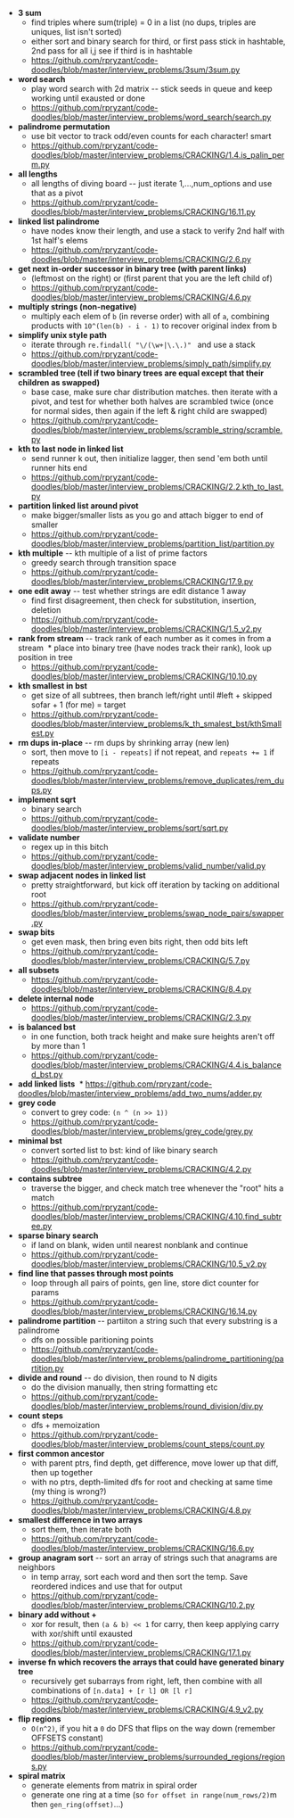 * **3 sum**
  * find triples where sum(triple) = 0 in a list (no dups, triples are uniques, list isn't sorted)
  * either sort and binary search for third, or first pass stick in hashtable, 2nd pass for all i,j see if third is in hashtable
  * https://github.com/rpryzant/code-doodles/blob/master/interview_problems/3sum/3sum.py
* **word search**
  * play word search with 2d matrix -- stick seeds in queue and keep working until exausted or done
  * https://github.com/rpryzant/code-doodles/blob/master/interview_problems/word_search/search.py
* **palindrome permutation**
  * use bit vector to track odd/even counts for each character! smart
  * https://github.com/rpryzant/code-doodles/blob/master/interview_problems/CRACKING/1.4.is_palin_perm.py
* **all lengths**
  * all lengths of diving board -- just iterate 1,...,num_options and use that as a pivot
  * https://github.com/rpryzant/code-doodles/blob/master/interview_problems/CRACKING/16.11.py
* **linked list palindrome**
  * have nodes know their length, and use a stack to verify 2nd half with 1st half's elems
  * https://github.com/rpryzant/code-doodles/blob/master/interview_problems/CRACKING/2.6.py
* **get next in-order successor in binary tree (with parent links)**
  * (leftmost on the right) or (first parent that you are the left child of)
  * https://github.com/rpryzant/code-doodles/blob/master/interview_problems/CRACKING/4.6.py
* **multiply strings (non-negative)**
  * multiply each elem of `b` (in reverse order) with all of `a`, combining products with `10^(len(b) - i - 1)` to recover original index from b
* **simplify unix style path**
  * iterate through `re.findall( "\/(\w+|\.\.)" ` and use a stack
  * https://github.com/rpryzant/code-doodles/blob/master/interview_problems/simply_path/simplify.py
* **scrambled tree (tell if two binary trees are equal except that their children as swapped)**
  * base case, make sure char distribution matches. then iterate with a pivot, and test for whether both halves are scrambled twice (once for normal sides, then again if the left & right child are swapped)
  * https://github.com/rpryzant/code-doodles/blob/master/interview_problems/scramble_string/scramble.py
* **kth to last node in linked list**
  * send runner k out, then initialize lagger, then send 'em both until runner hits end
  * https://github.com/rpryzant/code-doodles/blob/master/interview_problems/CRACKING/2.2.kth_to_last.py
* **partition linked list around pivot**
  * make bigger/smaller lists as you go and attach bigger to end of smaller
  * https://github.com/rpryzant/code-doodles/blob/master/interview_problems/partition_list/partition.py
* **kth multiple** -- kth multiple of a list of prime factors
  * greedy search through transition space
  * https://github.com/rpryzant/code-doodles/blob/master/interview_problems/CRACKING/17.9.py
* **one edit away** -- test whether strings are edit distance 1 away
  * find first disagreement, then check for substitution, insertion, deletion
  * https://github.com/rpryzant/code-doodles/blob/master/interview_problems/CRACKING/1.5_v2.py
* **rank from stream** -- track rank of each number as it comes in from a stream
  * place into binary tree (have nodes track their rank), look up position in tree
  * https://github.com/rpryzant/code-doodles/blob/master/interview_problems/CRACKING/10.10.py
* **kth smallest in bst**
  * get size of all subtrees, then branch left/right until #left + skipped sofar + 1 (for me) = target
  * https://github.com/rpryzant/code-doodles/blob/master/interview_problems/k_th_smalest_bst/kthSmallest.py
* **rm dups in-place**  -- rm dups by shrinking array (new len)
  * sort, then move to `[i - repeats]` if not repeat, and `repeats += 1` if repeats
  * https://github.com/rpryzant/code-doodles/blob/master/interview_problems/remove_duplicates/rem_dups.py
* **implement sqrt**
  * binary search
  * https://github.com/rpryzant/code-doodles/blob/master/interview_problems/sqrt/sqrt.py
* **validate number**
  * regex up in this bitch
  * https://github.com/rpryzant/code-doodles/blob/master/interview_problems/valid_number/valid.py
* **swap adjacent nodes in linked list**
  * pretty straightforward, but kick off iteration by tacking on additional root
  * https://github.com/rpryzant/code-doodles/blob/master/interview_problems/swap_node_pairs/swapper.py
* **swap bits**
  * get even mask, then bring even bits right, then odd bits left
  * https://github.com/rpryzant/code-doodles/blob/master/interview_problems/CRACKING/5.7.py
* **all subsets**
  * https://github.com/rpryzant/code-doodles/blob/master/interview_problems/CRACKING/8.4.py
* **delete internal node**
  * https://github.com/rpryzant/code-doodles/blob/master/interview_problems/CRACKING/2.3.py
* **is balanced bst**
  * in one function, both track height and make sure heights aren't off by more than 1
  * https://github.com/rpryzant/code-doodles/blob/master/interview_problems/CRACKING/4.4.is_balanced_bst.py
* **add linked lists**
  * https://github.com/rpryzant/code-doodles/blob/master/interview_problems/add_two_nums/adder.py
* **grey code**
  * convert to grey code: `(n ^ (n >> 1))`
  * https://github.com/rpryzant/code-doodles/blob/master/interview_problems/grey_code/grey.py
* **minimal bst** 
  * convert sorted list to bst: kind of like binary search
  * https://github.com/rpryzant/code-doodles/blob/master/interview_problems/CRACKING/4.2.py
* **contains subtree**
  * traverse the bigger, and check match tree whenever the "root" hits a match
  * https://github.com/rpryzant/code-doodles/blob/master/interview_problems/CRACKING/4.10.find_subtree.py
* **sparse binary search**
  * if land on blank, widen until nearest nonblank and continue
  * https://github.com/rpryzant/code-doodles/blob/master/interview_problems/CRACKING/10.5_v2.py
* **find line that passes through most points**
  * loop through all pairs of points, gen line, store dict counter for params
  * https://github.com/rpryzant/code-doodles/blob/master/interview_problems/CRACKING/16.14.py
* **palindrome partition** -- partiiton a string such that every substring is a palindrome
  * dfs on possible paritioning points
  * https://github.com/rpryzant/code-doodles/blob/master/interview_problems/palindrome_partitioning/partition.py
* **divide and round** -- do division, then round to N digits
  * do the division manually, then string formatting etc
  * https://github.com/rpryzant/code-doodles/blob/master/interview_problems/round_division/div.py
* **count steps**
  * dfs + memoization
  * https://github.com/rpryzant/code-doodles/blob/master/interview_problems/count_steps/count.py
* **first common ancestor**
  * with parent ptrs, find depth, get difference, move lower up that diff, then up together
  * with no ptrs, depth-limited dfs for root and checking at same time (my thing is wrong?)
  * https://github.com/rpryzant/code-doodles/blob/master/interview_problems/CRACKING/4.8.py
* **smallest difference in two arrays**
  * sort them, then iterate both
  * https://github.com/rpryzant/code-doodles/blob/master/interview_problems/CRACKING/16.6.py
* **group anagram sort** -- sort an array of strings such that anagrams are neighbors
  * in temp array, sort each word and then sort the temp. Save reordered indices and use that for output
  * https://github.com/rpryzant/code-doodles/blob/master/interview_problems/CRACKING/10.2.py
* **binary add without +**
  * xor for result, then `(a & b) << 1` for carry, then keep applying carry with xor/shift until exausted
  * https://github.com/rpryzant/code-doodles/blob/master/interview_problems/CRACKING/17.1.py
* **inverse fn which recovers the arrays that could have generated binary tree**
  * recursively get subarrays from right, left, then combine with all combinations of `[n.data] + [r l] OR [l r]`
  * https://github.com/rpryzant/code-doodles/blob/master/interview_problems/CRACKING/4.9_v2.py
* **flip regions**
  * `O(n^2)`, if you hit a `0` do DFS that flips on the way down (remember OFFSETS constant)
  * https://github.com/rpryzant/code-doodles/blob/master/interview_problems/surrounded_regions/regions.py
* **spiral matrix**
  * generate elements from matrix in spiral order
  * generate one ring at a time (so `for offset in range(num_rows/2)`m then `gen_ring(offset)`...) 
  
